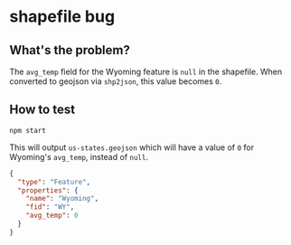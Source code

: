 shapefile bug
===

## What's the problem?

The `avg_temp` field for the Wyoming feature is `null` in the shapefile. When converted to geojson via `shp2json`, this value becomes `0`.

## How to test

```
npm start
```

This will output `us-states.geojson` which will have a value of `0` for Wyoming's `avg_temp`, instead of `null`.

```json
{
  "type": "Feature",
  "properties": {
    "name": "Wyoming",
    "fid": "WY",
    "avg_temp": 0
  }
}
```
